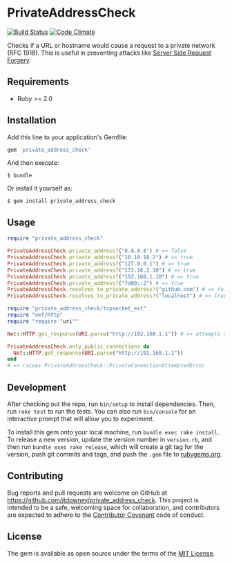 # PrivateAddressCheck

[![Build Status](https://travis-ci.org/jtdowney/private_address_check.svg?branch=master)](https://travis-ci.org/jtdowney/private_address_check)
[![Code Climate](https://codeclimate.com/github/jtdowney/private_address_check/badges/gpa.svg)](https://codeclimate.com/github/jtdowney/private_address_check)

Checks if a URL or hostname would cause a request to a private network (RFC 1918). This is useful in preventing attacks like [Server Side Request Forgery](https://cwe.mitre.org/data/definitions/918.html).

## Requirements

* Ruby >= 2.0

## Installation

Add this line to your application's Gemfile:

```ruby
gem 'private_address_check'
```

And then execute:

    $ bundle

Or install it yourself as:

    $ gem install private_address_check

## Usage

```ruby
require "private_address_check"

PrivateAddressCheck.private_address?("8.8.8.8") # => false
PrivateAddressCheck.private_address?("10.10.10.2") # => true
PrivateAddressCheck.private_address?("127.0.0.1") # => true
PrivateAddressCheck.private_address?("172.16.2.10") # => true
PrivateAddressCheck.private_address?("192.168.1.10") # => true
PrivateAddressCheck.private_address?("fd00::2") # => true
PrivateAddressCheck.resolves_to_private_address?("github.com") # => false
PrivateAddressCheck.resolves_to_private_address?("localhost") # => true

require "private_address_check/tcpsocket_ext"
require "net/http"
require "require "uri""

Net::HTTP.get_response(URI.parse("http://192.168.1.1")) # => attempts connection like normal

PrivateAddressCheck.only_public_connections do
  Net::HTTP.get_response(URI.parse("http://192.168.1.1"))
end
# => raises PrivateAddressCheck::PrivateConnectionAttemptedError
```

## Development

After checking out the repo, run `bin/setup` to install dependencies. Then, run `rake test` to run the tests. You can also run `bin/console` for an interactive prompt that will allow you to experiment.

To install this gem onto your local machine, run `bundle exec rake install`. To release a new version, update the version number in `version.rb`, and then run `bundle exec rake release`, which will create a git tag for the version, push git commits and tags, and push the `.gem` file to [rubygems.org](https://rubygems.org).

## Contributing

Bug reports and pull requests are welcome on GitHub at https://github.com/jtdowney/private_address_check. This project is intended to be a safe, welcoming space for collaboration, and contributors are expected to adhere to the [Contributor Covenant](http://contributor-covenant.org) code of conduct.


## License

The gem is available as open source under the terms of the [MIT License](http://opensource.org/licenses/MIT).

